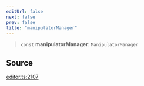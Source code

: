 ```yaml
---
editUrl: false
next: false
prev: false
title: "manipulatorManager"
---
```


> `const` **manipulatorManager**: `ManipulatorManager`

## Source

[editor.ts:2107](https://github.com/dgmjs/dgmjs/blob/main/packages/core/src/editor.ts#L2107)
